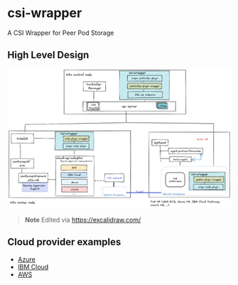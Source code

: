 # csi-wrapper
A CSI Wrapper for Peer Pod Storage

## High Level Design

![design](./images/csi-wrapper.png)

> **Note** Edited via https://excalidraw.com/

## Cloud provider examples

* [Azure](examples/azure/README.md)
* [IBM Cloud](examples/ibm/README.md)
* [AWS](examples/aws/README.md)
